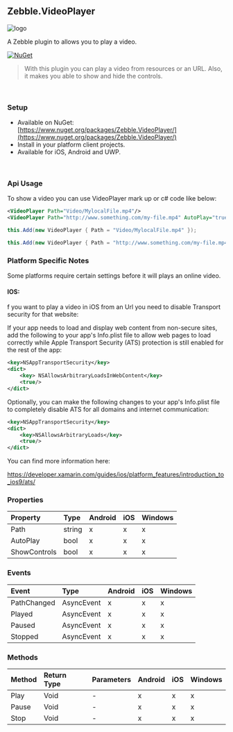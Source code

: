 [logo]: https://raw.githubusercontent.com/Geeksltd/Zebble.VideoPlayer/master/Shared/NuGet/Icon.png "Zebble.VideoPlayer"


## Zebble.VideoPlayer

![logo]

A Zebble plugin to allows you to play a video.


[![NuGet](https://img.shields.io/nuget/v/Zebble.VideoPlayer.svg?label=NuGet)](https://www.nuget.org/packages/Zebble.VideoPlayer/)

> With this plugin you can play a video from resources or an URL. Also, it makes you able to show and hide the controls.

<br>


### Setup
* Available on NuGet: [https://www.nuget.org/packages/Zebble.VideoPlayer/](https://www.nuget.org/packages/Zebble.VideoPlayer/)
* Install in your platform client projects.
* Available for iOS, Android and UWP.
<br>


### Api Usage

To show a video you can use VideoPlayer mark up or c# code like below:
```xml
<VideoPlayer Path="Video/MylocalFile.mp4"/>
<VideoPlayer Path="http://www.something.com/my-file.mp4" AutoPlay="true"/>
```
```csharp
this.Add(new VideoPlayer { Path = "Video/MylocalFile.mp4" });

this.Add(new VideoPlayer { Path = "http://www.something.com/my-file.mp4", AutoPlay = true });
```
### Platform Specific Notes
Some platforms require certain settings before it will plays an online video.

#### IOS:
f you want to play a video in iOS from an Url you need to disable Transport security for that website:

If your app needs to load and display web content from non-secure sites, add the following to your app's Info.plist file to allow web pages to load correctly while Apple Transport Security (ATS) protection is still enabled for the rest of the app:
```xml
<key>NSAppTransportSecurity</key>
<dict>
    <key> NSAllowsArbitraryLoadsInWebContent</key>
    <true/>
</dict>
```
Optionally, you can make the following changes to your app's Info.plist file to completely disable ATS for all domains and internet communication:
```xml
<key>NSAppTransportSecurity</key>
<dict>
    <key>NSAllowsArbitraryLoads</key>
    <true/>
</dict>
```
You can find more information here:

https://developer.xamarin.com/guides/ios/platform_features/introduction_to_ios9/ats/

### Properties
| Property     | Type         | Android | iOS | Windows |
| :----------- | :----------- | :------ | :-- | :------ |
| Path           | string          | x       | x   | x       |
| AutoPlay  | bool | x | x | x |
| ShowControls   | bool | x | x | x |

### Events
| Event             | Type                                          | Android | iOS | Windows |
| :-----------      | :-----------                                  | :------ | :-- | :------ |
| PathChanged             | AsyncEvent    | x       | x   | x       |
| Played              | AsyncEvent    | x       | x   | x       |
| Paused              | AsyncEvent    | x       | x   | x       |
| Stopped              | AsyncEvent    | x       | x   | x       |

### Methods
| Method       | Return Type  | Parameters                          | Android | iOS | Windows |
| :----------- | :----------- | :-----------                        | :------ | :-- | :------ |
| Play         | Void| -| x       | x   | x       |
| Pause         | Void| -| x       | x   | x       |
| Stop         | Void| -| x       | x   | x       |